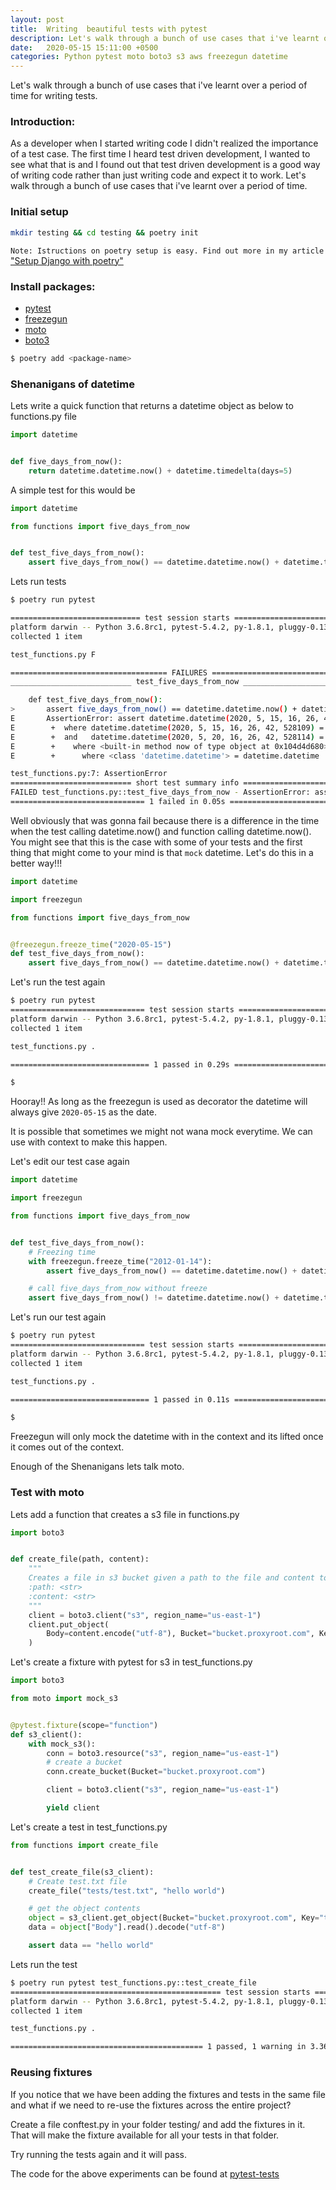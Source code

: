 ```yaml
---
layout: post
title:  Writing  beautiful tests with pytest
description: Let's walk through a bunch of use cases that i've learnt over a period of time for writing tests.
date:   2020-05-15 15:11:00 +0500
categories: Python pytest moto boto3 s3 aws freezegun datetime
---
```


Let's walk through a bunch of use cases that i've learnt over a period of time for writing tests.

### Introduction:

As a developer when I started writing code I didn't realized the importance of a test case. The first time I heard test driven development, I wanted to see what that is and I found out that test driven development is a good way of writing code rather than just writing code and expect it to work. Let's walk through a bunch of use cases that i've learnt over a period of time.

### Initial setup

```bash
mkdir testing && cd testing && poetry init
```

`Note: Istructions on poetry setup is easy. Find out more in my article` ["Setup Django with poetry"](https://proxyroot.com/django-poetry/)

### Install packages:

- [pytest](https://github.com/pytest-dev/pytest)
- [freezegun](https://github.com/spulec/freezegun)
- [moto](https://github.com/spulec/moto)
- [boto3](https://github.com/boto/boto3)

```bash
$ poetry add <package-name>
``````

### Shenanigans of datetime

Lets write a quick function that returns a datetime object as below to functions.py file


```python
import datetime


def five_days_from_now():
    return datetime.datetime.now() + datetime.timedelta(days=5)
```

A simple test for this would be

```python
import datetime

from functions import five_days_from_now


def test_five_days_from_now():
    assert five_days_from_now() == datetime.datetime.now() + datetime.timedelta(days=5)
```

Lets run tests
```bash
$ poetry run pytest

============================= test session starts ==============================
platform darwin -- Python 3.6.8rc1, pytest-5.4.2, py-1.8.1, pluggy-0.13.1
collected 1 item                                                               

test_functions.py F                                                      [100%]

=================================== FAILURES ===================================
___________________________ test_five_days_from_now ____________________________

    def test_five_days_from_now():
>       assert five_days_from_now() == datetime.datetime.now() + datetime.timedelta(days=5)
E       AssertionError: assert datetime.datetime(2020, 5, 15, 16, 26, 42, 528109) == datetime.datetime(2020, 5, 20, 16, 26, 42, 528114)
E        +  where datetime.datetime(2020, 5, 15, 16, 26, 42, 528109) = five_days_from_now()
E        +  and   datetime.datetime(2020, 5, 20, 16, 26, 42, 528114) = <built-in method now of type object at 0x104d4d680>()
E        +    where <built-in method now of type object at 0x104d4d680> = <class 'datetime.datetime'>.now
E        +      where <class 'datetime.datetime'> = datetime.datetime

test_functions.py:7: AssertionError
=========================== short test summary info ============================
FAILED test_functions.py::test_five_days_from_now - AssertionError: assert da...
============================== 1 failed in 0.05s ===============================
```

Well obviously that was gonna fail because there is a difference in the time when the test calling datetime.now() and function calling datetime.now(). You might see that this is the case with some of your tests and the first thing that might come to your mind is that `mock` datetime. Let's do this in a better way!!!



```python
import datetime

import freezegun

from functions import five_days_from_now


@freezegun.freeze_time("2020-05-15")
def test_five_days_from_now():
    assert five_days_from_now() == datetime.datetime.now() + datetime.timedelta(days=5)
```

Let's run the test again

```bash
$ poetry run pytest
============================== test session starts =============================
platform darwin -- Python 3.6.8rc1, pytest-5.4.2, py-1.8.1, pluggy-0.13.1
collected 1 item

test_functions.py .                                                       [100%]

=============================== 1 passed in 0.29s ==============================

$
```

Hooray!! As long as the freezegun is used as decorator the datetime will always give `2020-05-15` as the date.

It is possible that sometimes we might not wana mock everytime. We can use with context to make this happen.

Let's edit our test case again

```python
import datetime

import freezegun

from functions import five_days_from_now


def test_five_days_from_now():
    # Freezing time
    with freezegun.freeze_time("2012-01-14"):
        assert five_days_from_now() == datetime.datetime.now() + datetime.timedelta(days=5)

    # call five_days_from_now without freeze
    assert five_days_from_now() != datetime.datetime.now() + datetime.timedelta(days=5)
```

Let's run our test again

```bash
$ poetry run pytest
============================== test session starts =============================
platform darwin -- Python 3.6.8rc1, pytest-5.4.2, py-1.8.1, pluggy-0.13.1
collected 1 item

test_functions.py .                                                       [100%]

=============================== 1 passed in 0.11s ==============================

$
```

Freezegun will only mock the datetime with in the context and its lifted once it comes out of the context.

Enough of the Shenanigans lets talk moto.

### Test with moto

Lets add a function that creates a s3 file in functions.py

```python
import boto3


def create_file(path, content):
    """
    Creates a file in s3 bucket given a path to the file and content to write
    :path: <str>
    :content: <str>
    """
    client = boto3.client("s3", region_name="us-east-1")
    client.put_object(
        Body=content.encode("utf-8"), Bucket="bucket.proxyroot.com", Key=path
    )
```


Let's create a fixture with pytest for s3 in test_functions.py
```python
import boto3

from moto import mock_s3


@pytest.fixture(scope="function")
def s3_client():
    with mock_s3():
        conn = boto3.resource("s3", region_name="us-east-1")
        # create a bucket
        conn.create_bucket(Bucket="bucket.proxyroot.com")

        client = boto3.client("s3", region_name="us-east-1")

        yield client
```

Let's create a test in test_functions.py

```python
from functions import create_file


def test_create_file(s3_client):
    # Create test.txt file
    create_file("tests/test.txt", "hello world")

    # get the object contents
    object = s3_client.get_object(Bucket="bucket.proxyroot.com", Key="tests/test.txt")
    data = object["Body"].read().decode("utf-8")

    assert data == "hello world"
```

Lets run the test

```bash
$ poetry run pytest test_functions.py::test_create_file
=============================================== test session starts ================================================
platform darwin -- Python 3.6.8rc1, pytest-5.4.2, py-1.8.1, pluggy-0.13.1
collected 1 item                                                                                                   

test_functions.py .                                                                                          [100%]

=========================================== 1 passed, 1 warning in 3.36s ===========================================
```

### Reusing fixtures

If you notice that we have been adding the fixtures and tests in the same file and what if we need to re-use the fixtures across the entire project?

Create a file conftest.py in your folder testing/ and add the fixtures in it. That will make the fixture available for all your tests in that folder.

Try running the tests again and it will pass.

The code for the above experiments can be found at [pytest-tests](https://github.com/proxyroot/pytest-tests)
